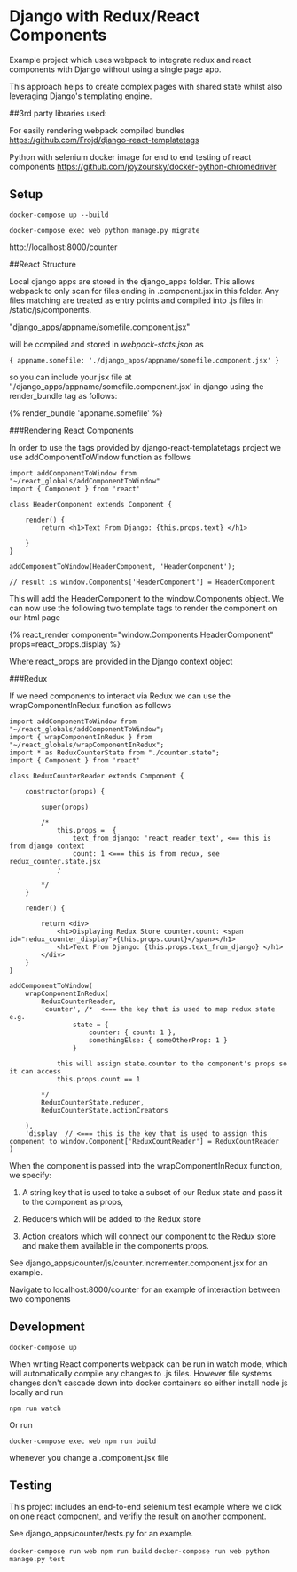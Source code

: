 # Django with Redux/React Components

Example project which uses webpack to integrate redux and react components with Django without using a single page app. 

This approach helps to create complex pages with shared state whilst also leveraging Django's templating engine.

##3rd party libraries used:


For easily rendering webpack compiled bundles
https://github.com/Frojd/django-react-templatetags

Python with selenium docker image for end to end testing of react components
https://github.com/joyzoursky/docker-python-chromedriver


## Setup


`docker-compose up --build`

`docker-compose exec web python manage.py migrate`

http://localhost:8000/counter

##React Structure

Local django apps are stored in the django_apps folder. This allows webpack to only scan for files ending in .component.jsx in this folder. Any files matching are treated as entry points and compiled into .js files in /static/js/components.

"django_apps/appname/somefile.component.jsx"

will be compiled and stored in *webpack-stats.json* as 
        
`{ appname.somefile: './django_apps/appname/somefile.component.jsx' }`

so you can include your jsx file at './django_apps/appname/somefile.component.jsx' 
in django using the render_bundle tag as follows:

{% render_bundle 'appname.somefile' %}

###Rendering React Components

In order to use the tags provided by django-react-templatetags project we use addComponentToWindow function as follows

``` 
import addComponentToWindow from "~/react_globals/addComponentToWindow"
import { Component } from 'react'

class HeaderComponent extends Component {

    render() {
        return <h1>Text From Django: {this.props.text} </h1>

    }
}

addComponentToWindow(HeaderComponent, 'HeaderComponent');

// result is window.Components['HeaderComponent'] = HeaderComponent
```

This will add the HeaderComponent to the window.Components object. We can now use the following two template tags to render the component on our html page

{% react_render component="window.Components.HeaderComponent" props=react_props.display %}

Where react_props are provided in the Django context object

###Redux 

If we need components to interact via Redux we can use the wrapComponentInRedux function as follows

```
import addComponentToWindow from "~/react_globals/addComponentToWindow";
import { wrapComponentInRedux } from "~/react_globals/wrapComponentInRedux";
import * as ReduxCounterState from "./counter.state";
import { Component } from 'react'

class ReduxCounterReader extends Component {

    constructor(props) {
        
        super(props)
        
        /*
            this.props =  {
                text_from_django: 'react_reader_text', <== this is from django context
                count: 1 <=== this is from redux, see redux_counter.state.jsx
            }

        */
    }

    render() {
        
        return <div>
            <h1>Displaying Redux Store counter.count: <span id="redux_counter_display">{this.props.count}</span></h1>
            <h1>Text From Django: {this.props.text_from_django} </h1>
        </div>
    }
}

addComponentToWindow(
    wrapComponentInRedux(
        ReduxCounterReader,
        'counter', /*  <=== the key that is used to map redux state e.g.
                state = {
                    counter: { count: 1 },
                    somethingElse: { someOtherProp: 1 }
                }
            
            this will assign state.counter to the component's props so it can access
            this.props.count == 1 
        
        */
        ReduxCounterState.reducer,
        ReduxCounterState.actionCreators

    ),
    'display' // <=== this is the key that is used to assign this component to window.Component['ReduxCountReader'] = ReduxCountReader
)
```

When the component is passed into the wrapComponentInRedux function, we specify:
1. A string key that is used to take a subset of our Redux state and pass it to the component as props, 

2. Reducers which will be added to the Redux store

3. Action creators which will connect our component to the Redux store and make them available in the components props. 

See django_apps/counter/js/counter.incrementer.component.jsx for an example.

Navigate to localhost:8000/counter for an example of interaction between two components

## Development

`docker-compose up`

When writing React components webpack can be run in watch mode, which will automatically compile any changes to .js files. However file systems changes don't cascade down into docker containers so either install node js locally and run

`npm run watch`

Or run 

`docker-compose exec web npm run build`

whenever you change a .component.jsx file

## Testing

This project includes an end-to-end selenium test example where we click on one react component, and verifiy the result on another component. 

See django_apps/counter/tests.py for an example.

`docker-compose run web npm run build`
`docker-compose run web python manage.py test`



